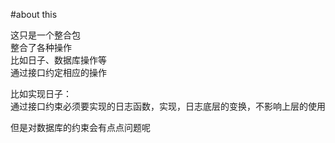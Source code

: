 #about this

这只是一个整合包  
整合了各种操作  
比如日子、数据库操作等  
通过接口约定相应的操作

比如实现日子：  
通过接口约束必须要实现的日志函数，实现，日志底层的变换，不影响上层的使用 

但是对数据库的约束会有点点问题呢